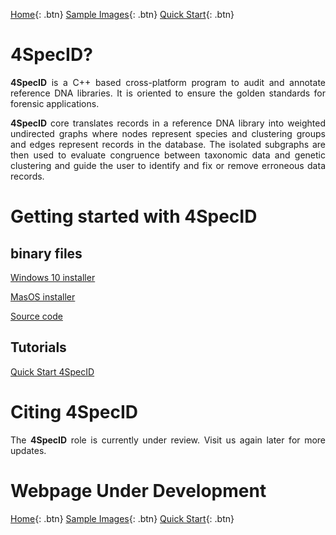 [Home](https://4specid.github.io){: .btn}
[Sample Images](https://econdesousa.github.io/assets/images/images){: .btn}
[Quick Start](https://https://github.com/4SpecID/4SpecID/assets/pdfs/README.md){: .btn}

# 4SpecID?

<p align="justify"><b>4SpecID</b> is a C++ based cross-platform program to audit and annotate reference DNA libraries. 
It is oriented to ensure the golden standards for forensic applications.</p>
<p align="justify"><b>4SpecID</b> core translates records in a reference DNA library into weighted undirected graphs where nodes represent species and clustering groups and edges represent records in the database. The isolated subgraphs are then used to evaluate congruence between taxonomic data and genetic clustering and guide the user to identify and fix or remove erroneous data records.
</p>

# Getting started with 4SpecID

## binary files
[Windows 10 installer](https://www.dropbox.com/transfer/AAAAAIKFs4JK0vsVV2bAtF4wD6Nn0NbyegsbAbFNXj5lQDTt-Pp5jTQ)<!---{: .btn}--->

[MasOS installer](https://https://github.com/4SpecID/4SpecID/release1)<!---{: .btn}--->

[Source code](https://https://github.com/4SpecID/4SpecID/src)<!---{: .btn}--->

## Tutorials
[Quick Start 4SpecID](https://https://github.com/4SpecID/4SpecID/Tutorial/README.md)<!---{: .btn}--->

# Citing 4SpecID
<p align="justify">The <b>4SpecID</b> role is currently under review. Visit us again later for more updates.</p>
<!--- 
4SpecID is descended from earlier work:
Conde-Sousa, E., Pinto, N., Amorim, A. Reference DNA databases for forensic species identification: Auditing algorithms (2019) Forensic Science International: Genetics Supplement Series, 7 (1), pp. 564-566. DOI: 10.1016/j.fsigss.2019.10.091
--->


<!--- 
# Developing team
to be added
--->




# Webpage Under Development

[Home](https://4specid.github.io){: .btn}
[Sample Images](https://econdesousa.github.io/assets/images/images){: .btn}
[Quick Start](https://https://github.com/4SpecID/4SpecID/assets/pdfs/README.md){: .btn}